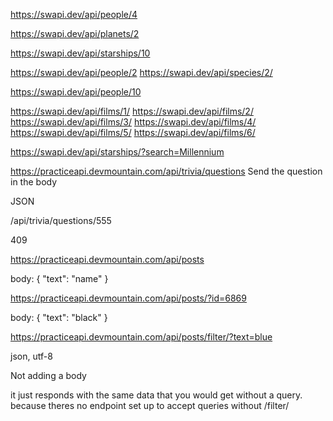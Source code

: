 <!-- For each of the following use the SWAPI docs, to figure out the complete URL(s) (including params or queries) that you need to go to in order to reach the following data: -->

<!-- the height of Darth Vader -->

https://swapi.dev/api/people/4

<!-- the population of the planet Alderaan -->

https://swapi.dev/api/planets/2

<!-- the name of the manufacturer of the Millennium Falcon -->

https://swapi.dev/api/starships/10

<!-- the name of the species that C-3PO belongs to (multiple URLs) -->

https://swapi.dev/api/people/2
https://swapi.dev/api/species/2/

<!-- the title of each film that Obi-Wan Kenobi is in (multiple URLs) -->

https://swapi.dev/api/people/10

https://swapi.dev/api/films/1/
https://swapi.dev/api/films/2/
https://swapi.dev/api/films/3/
https://swapi.dev/api/films/4/
https://swapi.dev/api/films/5/
https://swapi.dev/api/films/6/

<!-- use the search query (the how to on the search query is at the bottom of the Getting Started section of the documentation) to get the information about the Millennium Falcon, it’s a starship --> 

https://swapi.dev/api/starships/?search=Millennium




<!-- In this section, you’ll be looking through the documentation for the Social Mountain API and answering questions. You’ll also be making requests and recording the URLs and some information about the responses. Run the requests in Postman. Note: this API is live and viewable by your classmates and staff. Keep things appropriate for class. -->

<!-- You can view the documentation for the Social Mountain API here -->

<!-- The base URL of your requests is: https://practiceapi.devmountain.com/api (make sure to have the “s” in “https”) -->

<!-- Check if the POST request accept params, queries, and/or a body. Which one(s) and what information is it expecting to be sent? -->

https://practiceapi.devmountain.com/api/trivia/questions
Send the question in the body

<!-- What data type does the GET request return? -->

JSON

<!-- What would the URL look like for deleting the post with the id 555? (This post does not exist anymore, but the syntax is the same for existing posts, ) -->

/api/trivia/questions/555

<!-- List the possible response codes from the GET request at ‘/posts/filter’ -->

409

<!-- Create a post whose text is your name, record the URL and body here: -->

https://practiceapi.devmountain.com/api/posts

body: {
    "text": "name"
}

<!-- What would the URL and body object be to update the post you just made to contain your faovrite color instead of your name? -->

https://practiceapi.devmountain.com/api/posts/?id=6869

body: {
    "text": "black"
}
<!-- What is the URL to get posts that contain the text “blue”? -->

https://practiceapi.devmountain.com/api/posts/filter/?text=blue

<!-- Make a request to GET all the posts. What are the content type and charset of the response? (Hint: look on the Headers) -->

json, utf-8

<!-- What would cause a PUT request to return a 409 status? -->

Not adding a body

<!-- What happens if you try to send a query in the GET request URL? Why do you get that response? -->

it just responds with the same data that you would get without a query. because theres no endpoint set up to accept queries without /filter/